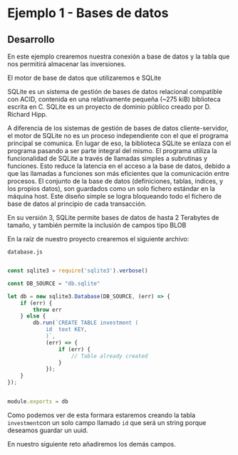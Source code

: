 # Ejemplo 1 - Bases de datos

## Desarrollo

En este ejemplo crearemos nuestra conexión a base de datos y la tabla que nos permitirá almacenar las inversiones.

El motor de base de datos que utilizaremos e SQLite

SQLite es un sistema de gestión de bases de datos relacional compatible con ACID, contenida en una relativamente
pequeña (~275 kiB) biblioteca escrita en C. SQLite es un proyecto de dominio público creado por D. Richard Hipp.

A diferencia de los sistemas de gestión de bases de datos cliente-servidor, el motor de SQLite no es un proceso
independiente con el que el programa principal se comunica. En lugar de eso, la biblioteca SQLite se enlaza con el
programa pasando a ser parte integral del mismo. El programa utiliza la funcionalidad de SQLite a través de llamadas
simples a subrutinas y funciones. Esto reduce la latencia en el acceso a la base de datos, debido a que las llamadas a
funciones son más eficientes que la comunicación entre procesos. El conjunto de la base de datos (definiciones, tablas,
índices, y los propios datos), son guardados como un solo fichero estándar en la máquina host. Este diseño simple se
logra bloqueando todo el fichero de base de datos al principio de cada transacción.

En su versión 3, SQLite permite bases de datos de hasta 2 Terabytes de tamaño, y también permite la inclusión de campos
tipo BLOB

En la raíz de nuestro proyecto crearemos el siguiente archivo:

`database.js`

```javascript

const sqlite3 = require('sqlite3').verbose()

const DB_SOURCE = "db.sqlite"

let db = new sqlite3.Database(DB_SOURCE, (err) => {
    if (err) {
        throw err
    } else {
        db.run(`CREATE TABLE investment (
            id  text KEY,
            )`,
            (err) => {
                if (err) {
                    // Table already created
                }
            });
    }
});


module.exports = db


```

Como podemos ver de esta formara estaremos creando la tabla `investment`con un solo campo llamado `id` que será un
string porque deseamos guardar un uuid.

En nuestro siguiente reto añadiremos los demás campos.



